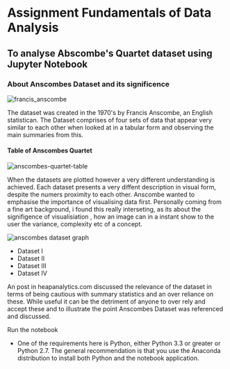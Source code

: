 # Assignment Fundamentals of Data Analysis 
## To analyse Abscombe's Quartet dataset using Jupyter Notebook 
### About Anscombes Dataset and its significence <br>

![francis_anscombe](https://user-images.githubusercontent.com/36824025/47649172-54313380-db74-11e8-9d85-d2797e894cb1.jpeg) <br>

The dataset was created in the 1970's by Francis Anscombe, an English statistican. The Dataset comprises of four sets of data that appear very similar to each other when looked at in a tabular form and observing the main summaries from this. <br>

#### **Table of Anscombes Quartet**

![anscombes-quartet-table](https://user-images.githubusercontent.com/36824025/47649683-ec7be800-db75-11e8-9d09-2687b169f732.png)

When the datasets are plotted however a very different understanding is achieved. Each dataset presents a very diffent description in visual form, despite the numers proximity to each other. Anscombe wanted to emphasise the importance of visualising data first.
Personally coming from a fine art background, i found this really interseting, as its about the signifigence of visualisiation , how an image can in a instant show to the user the variance, complexity etc of a concept. 

![anscombes dataset graph](https://user-images.githubusercontent.com/36824025/47649837-60b68b80-db76-11e8-8aef-8ac29dc2a0b8.png)

- Dataset I <br>
- Dataset II <br>
- Dataset III <br>
- Dataset IV  

An post in heapanalytics.com discussed the relevance of the dataset in terms of being cautious with summary statistics and an over reliance on these. While useful it can be the detriment of anyone to over rely and accept these and to illustrate the point Anscombes Dataset was referenced and discussed. 


 
Run the notebook
-  One of the requirements here is Python, either Python 3.3 or greater or Python 2.7. The general recommendation is that you use the Anaconda distribution to install both Python and the notebook application. 
